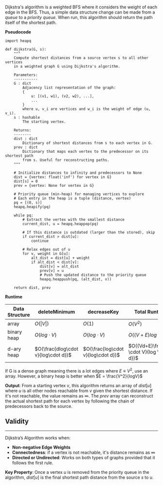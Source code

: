 Dijkstra's algorithm is a weighted BFS where it considers the weight of each edge in the BFS. Thus, a simple data structure change can be made from a *queue* to a *priority queue*. When run, this algorithm should return the path itself of the shortest path.  

**Pseudocode**
```
import heapq

def dijkstra(G, s):
    """
    Compute shortest distances from a source vertex s to all other vertices
    in a weighted graph G using Dijkstra's algorithm.

    Parameters:
    -----------
    G : dict
        Adjacency list representation of the graph:
        {
            u: [(v1, w1), (v2, w2), ...],
            ...
        }
        where u, v_i are vertices and w_i is the weight of edge (u, v_i).
    s : hashable
        The starting vertex.

    Returns:
    --------
    dist : dict
        Dictionary of shortest distances from s to each vertex in G.
    prev : dict
        Dictionary that maps each vertex to the predecessor on its shortest path
        from s. Useful for reconstructing paths.
    """

    # Initialize distances to infinity and predecessors to None
    dist = {vertex: float('inf') for vertex in G}
    dist[s] = 0
    prev = {vertex: None for vertex in G}

    # Priority queue (min-heap) for managing vertices to explore
    # Each entry in the heap is a tuple (distance, vertex)
    pq = [(0, s)]
    heapq.heapify(pq)

    while pq:
        # Extract the vertex with the smallest distance
        current_dist, u = heapq.heappop(pq)

        # If this distance is outdated (larger than the stored), skip
        if current_dist > dist[u]:
            continue

        # Relax edges out of u
        for v, weight in G[u]:
            alt_dist = dist[u] + weight
            if alt_dist < dist[v]:
                dist[v] = alt_dist
                prev[v] = u
                # Push the updated distance to the priority queue
                heapq.heappush(pq, (alt_dist, v))

    return dist, prev

```

**Runtime** 

| Data Structure | deleteMinimum                       | decreaseKey                        | Total Runtime                              |
| -------------- | ----------------------------------- | ---------------------------------- | ------------------------------------------ |
| array          | $O(\|V\|)$                          | $O(1)$                             | $O(V^2)$                                   |
| binary heap    | $O(log \cdot V)$                    | $O(log \cdot V)$                   | $O((V+E)log\cdot V)$                       |
| d-ary heap     | $O(\frac{dlog\cdot v}{log\cdot d})$ | $O(\frac{log\cdot v}{log\cdot d})$ | $O((Vd+E)\frac{log \cdot V}{log \cdot d})$ |
If G is a dense graph meaning there is a lot edges where $E \equiv V^2$, use an array. However, a binary heap is better when $E = \frac{V^2}{logV}$   


**Output**: From a starting vertex $v$, this algorithm returns an array of $dist[u]$ where $u$ is all other nodes reachable from $v$ given the shortest distance. If it's not reachable, the value remains as $\infty$. The $prev$ array can reconstruct the actual shortest path for each vertex by following the chain of predecessors back to the source. 
## Validity
___
Dijkstra’s Algorithm works when:
- **Non-negative Edge Weights**
- **Connectedness**: if a vertex is not reachable, it's distance remains as $\infty$ 
- **Directed or Undirected**: Works on both types of graphs provided that it follows the first rule.

**Key Property**: Once a vertex $u$ is removed from the priority queue in the algorithm, $dist[u]$ is the final shortest path distance from the source $s$ to $u$. 